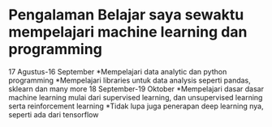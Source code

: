 # Pengalaman Belajar saya sewaktu mempelajari machine learning dan programming
17 Agustus-16 September
*Mempelajari data analytic dan python programming
*Mempelajari libraries untuk data analysis seperti pandas, sklearn dan many more
18 September-19 Oktober
*Mempelajari dasar dasar machine learning mulai dari supervised learning, dan unsupervised learning serta reinforcement learning
*Tidak lupa juga penerapan deep learning nya, seperti ada dari tensorflow
